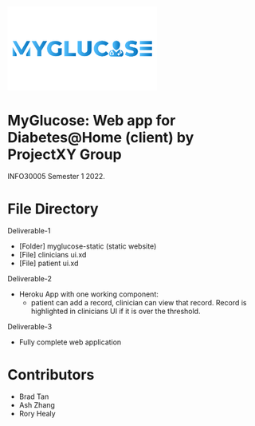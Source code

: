 <img src="branding/myglucose.svg" width="300">

# MyGlucose: Web app for Diabetes@Home (client) by ProjectXY Group
INFO30005 Semester 1 2022.


# File Directory
Deliverable-1
  - [Folder] myglucose-static (static website)
  - [File] clinicians ui.xd
  - [File] patient ui.xd

Deliverable-2
  - Heroku App with one working component:
    -  patient can add a record, clinician can view that record. Record is highlighted in clinicians UI if it is over the threshold.

Deliverable-3
  - Fully complete web application


# Contributors
- Brad Tan
- Ash Zhang
- Rory Healy
